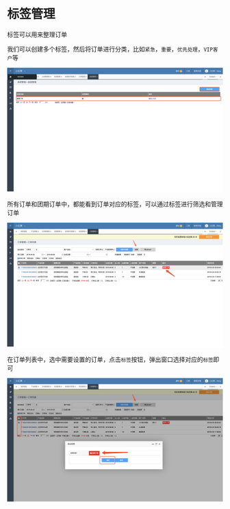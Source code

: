 # 标签管理

标签可以用来整理订单

我们可以创建多个标签，然后将订单进行分类，比如`紧急`，`重要`，`优先处理`，`VIP客户`等

![](../../.gitbook/assets/image%20%2887%29.png)

所有订单和团期订单中，都能看到订单对应的标签，可以通过标签进行筛选和管理订单

![](../../.gitbook/assets/image%20%2839%29.png)

在订单列表中，选中需要设置的订单，点击`标签`按钮，弹出窗口选择对应的`标签`即可

![](../../.gitbook/assets/image%20%2829%29.png)

